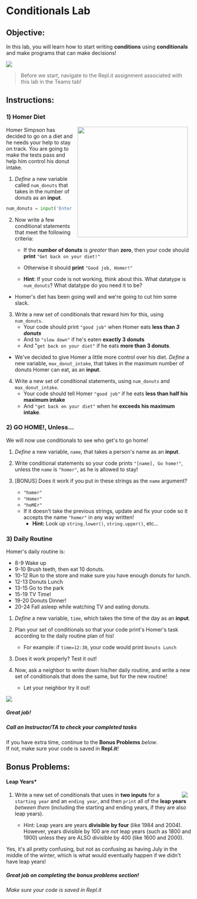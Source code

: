 # Conditionals Lab

## Objective: 
In this lab, you will learn how to start writing **conditions** using **conditionals** and make programs that can make decisions!



<img src="https://thumbs.gfycat.com/QualifiedAdolescentHind-size_restricted.gif">




> Before we start, navigate to the Repl.it assignment associated with this lab in the Teams tab! 

## Instructions:

### 1) Homer Diet
<img src="https://s3.amazonaws.com/after-school-assets/homer.gif" width="300px" align="right" hspace="10"> Homer Simpson has decided to go on a diet and he needs your help to stay on track. You are going to make the tests pass and help him control his donut intake.   

1. *Define* a new variable called `num_donuts` that takes in the number of donuts as an **input**. 

```python
num_donuts = input('Enter number of donuts here: ')
```

2. Now write a few conditional statements that meet the following criteria:
    - If the **number of donuts** is *greater* than **zero**, then your code should **print** `"Get back on your diet!"` 
    - Otherwise it should **print** `"Good job, Homer!"`   

    - **Hint**: If your code is not working, think about this. What datatype is `num_donuts`? What datatype do you need it to be?

- Homer's diet has been going well and we're going to cut him some slack. 

3. Write a new set of conditionals that reward him for this, using `num_donuts`.
    - Your code should print `"good job"` when Homer eats **less than *3 donuts***
    - And to `"slow down"` if he's eaten **exactly 3 donuts** 
    - And "`get back on your diet"` if he eats **more than 3 donuts**.

- We've decided to give Homer a little more control over his diet. *Define* a new variable, `max_donut_intake`, that takes in the maximum number of donuts Homer can eat, as an **input**.

4. Write a new set of conditional statements, using `num_donuts` and `max_donut_intake`.
    - Your code should tell Homer `"good job"` if he eats **less than half his maximum intake**
    - And `"get back on your diet"` when he **exceeds his maximum intake**.


### 2) GO HOME!, Unless...  

We will now use conditionals to see who get's to go home!

1. *Define* a new variable, `name`, that takes a person's name as an **input**.

2. Write conditional statements so your code prints `"[name], Go home!"`, unless the `name` is `"homer"`, as he is allowed to stay!

3. [BONUS] Does it work if you put in these strings as the `name` argument?
    - `"homer"`
    - `"Homer"`
    - `"hoMEr"`
    - If it doesn't take the previous strings, update and fix your code so it accepts the name `"homer"` in any way written! 
        - **Hint:** Look up `string.lower()`, `string.upper()`, etc...


### 3) Daily Routine

Homer's daily routine is:
- 8-9 Wake up
- 9-10 Brush teeth, then eat 10 donuts.
- 10-12 Run to the store and make sure you have enough donuts for lunch.
- 12-13 Donuts Lunch
- 13-15 Go to the park
- 15-19 TV Time!
- 19-20 Donuts Dinner!
- 20-24 Fall asleep while watching TV and eating donuts.

1. *Define* a new variable, `time`, which takes the time of the day as an **input**.

2. Plan your set of conditionals so that your code print's Homer's task according to the daily routine plan of his!
    - For example: if `time=12:30`, your code would print `Donuts Lunch`
    
3. Does it work properly? Test it out!
 
4. Now, ask a neighbor to write down his/her daily routine, and write a new set of conditionals that does the same, but for the new routine!
    - Let your neighbor try it out!



[![](https://media.tenor.com/images/a1a7f2e6a0a7e99a019a8937af3935e7/tenor.gif)]()




##### Great job!
##### Call an Instructor/TA to check your completed tasks
 

If you have extra time, continue to the **Bonus Problems** *below*.  
If not, make sure your code is saved in **Repl.it**!







## Bonus Problems:

#### Leap Years*
<img src="https://s3.amazonaws.com/after-school-assets/leap.gif" align="right" hspace="10">

1. Write a new set of conditionals that uses in **two inputs** for a `starting year` and an `ending year`, and then `print` all of the **leap years** *between them* (including the starting and ending years, if they are also leap years). 

    - Hint: Leap years are years **divisible by four** (like 1984 and 2004). However, years divisible by 100 are _not_ leap years (such as 1800 and 1900) unless they are ALSO divisible by 400 (like 1600 and 2000). 

Yes, it's all pretty confusing, but not as confusing as having July in the middle of the winter, which is what would eventually happen if we didn't have leap years!



##### Great job on completing the bonus problems section!  
###### Make sure your code is saved in Repl.it


